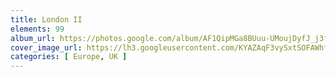 ```yaml
---
title: London II
elements: 99
album_url: https://photos.google.com/album/AF1QipMGa8BUuu-UMoujDyfJ_j3fyaipj_E5C8Zyi6jK
cover_image_url: https://lh3.googleusercontent.com/KYAZAqF3vySxtSOFAWhfPMFdeno1BAw_yHuVbE0OPzoCH4b_JVsU05-ijdBylN_ETmBgEWqcMDUFwMmXXBzcSEt-69Qm4Z05B9UAfvE6rlyWEmDASLn1y069KVolIqJ3BU4IQuB-m7lW4Ro1gDhQ0gUZt8bcAJTMugYKxPEh1MJKFyWJI5qHUWK7W0KFtlMQql2fKqtG2iVc2eBWBRcneb4h5IwC_8LUWgwt4OybmnJSalOxC91Ac43u7nPr5YyKecyutaGSZgAcTfeg52tav1-7fGVJ0Ag5OvEVkgvtMeo3-z2Nrwgfm2YQMKVtYuk7r7Xc_oIV_-h32nEcRkPQAQhPJIZb41jtKKRgOMXn8LC9E7NiMMp_aJ-fKCFzQiaWYYUKJQPh-IRno90QK40MRPiDNbkq5hZtApKQO5ylPZ7wriBrXcL8xwR3oi6GXXoRPO0ut3HMgsT6TxE45OWx3QMwQ0QzFM_GCNT8WJOga-6MPLrc-rwNFz4tVbbmlL00Bm8M0XSBlpq6Mz6-mDOvRNfBHj-TetMiaEavQWUJedHYJwKKbgwQ4VivM46c2ODr8Vv2nBAgn_Nw8vZRoyzQz32RKZMaEm4PUCt9YDjMgvl2vk722DpnGBHjtuPI5R6xQ3E-0C3gWpnK3GnvzaEdCuuRQg=s195-p-k-no
categories: [ Europe, UK ]
---
```

